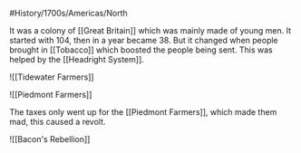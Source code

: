 #History/1700s/Americas/North 

It was a colony of [[Great Britain]] which was mainly made of young men. It started with 104, then in a year became 38. But it changed when people brought in [[Tobacco]] which boosted the people being sent. This was helped by the [[Headright System]]. 

![[Tidewater Farmers]]

![[Piedmont Farmers]]

The taxes only went up for the [[Piedmont Farmers]], which made them mad, this caused a revolt.

![[Bacon's Rebellion]]